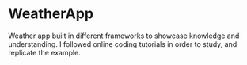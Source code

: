# WeatherApp
Weather app built in different frameworks to showcase knowledge and understanding.
I followed online coding tutorials in order to study, and replicate the example.
